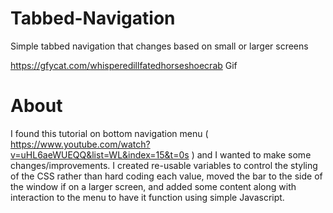 # Tabbed-Navigation
Simple tabbed navigation that changes based on small or larger screens

https://gfycat.com/whisperedillfatedhorseshoecrab
Gif

# About
I found this tutorial on bottom navigation menu ( https://www.youtube.com/watch?v=uHL6aeWUEQQ&list=WL&index=15&t=0s )
and I wanted to make some changes/improvements. 
I created re-usable variables to control the styling of the CSS rather than hard coding each value, moved the bar
to the side of the window if on a larger screen, and added some content along with interaction to the 
menu to have it function using simple Javascript.
